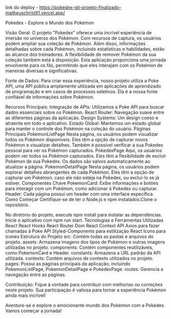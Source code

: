 link do deploy - https://pokedex-git-projeto-finalizado-matheuschrist91.vercel.app/

Pokedex - Explore o Mundo dos Pokémon

Visão Geral:
O projeto "Pokedex" oferece uma incrível experiência de imersão no universo dos Pokémon. Com recursos de captura, os usuários podem ampliar sua coleção de Pokémon. Além disso, informações detalhadas sobre cada Pokémon, incluindo estatísticas e habilidades, estão ao alcance dos treinadores. A flexibilidade de remover Pokémon da sua coleção também está à disposição. Esta aplicação proporciona uma jornada envolvente para os fãs, permitindo que eles interajam com os Pokémon de maneiras diversas e significativas.

Fonte de Dados:
Para criar essa experiência, nosso projeto utiliza a Poke API, uma API pública amplamente utilizada em aplicações de aprendizado de programação e em casos de processos seletivos. Ela é a nossa fonte confiável de informações sobre Pokémon.

Recursos Principais:
Integração de APIs: Utilizamos a Poke API para buscar dados essenciais sobre os Pokémon.
React Router: Navegação suave entre as diferentes páginas da aplicação.
Design Systems: Um design coeso e atraente em todo o aplicativo.
Estado Global: Mantemos um estado global para manter o controle dos Pokémon na coleção do usuário.
Páginas Principais
PokemonListPage
Nesta página, os usuários podem visualizar todos os Pokémon disponíveis.
Eles têm a opção de capturar novos Pokémon e visualizar detalhes.
Também é possível verificar a sua Pokedex pessoal para ver os Pokémon capturados.
PokedexPage
Aqui, os usuários podem ver todos os Pokémon capturados.
Eles têm a flexibilidade de excluir Pokémon de sua Pokedex.
Os dados são salvos automaticamente ao atualizar a página.
PokemonDetailPage
Nesta página, os usuários podem explorar detalhes abrangentes de cada Pokémon.
Eles têm a opção de capturar um Pokémon, caso ele não esteja na Pokedex, ou excluí-lo se já estiver.
Componentes Chave
PokemonCard: Exibe informações e botões para interagir com um Pokémon, como adicionar à Pokedex ou capturar.
Header: Cada página possui um header com uma interface específica.
Como Começar
Certifique-se de ter o Node.js e npm instalados.Clone o repositório.

No diretório do projeto, execute npm install para instalar as dependências.
Inicie o aplicativo com npm run start.
Tecnologias e Ferramentas Utilizadas
React
React Hooks
React Router Dom
React Context API
Axios para fazer chamadas à Poke API
Styled-Components para estilização
React Icons para ícones
Estrutura do Projeto
src: Contém todas as pastas e arquivos do projeto.
assets: Armazena imagens dos tipos de Pokémon e outras imagens utilizadas no projeto.
components: Contém componentes reutilizáveis, como PokemonCard e Header.
constants: Armazena a URL padrão da API utilizada.
contexts: Contém arquivos de contexto utilizados no projeto.
pages: Possui as páginas principais da aplicação, incluindo PokemonListPage, PokemonDetailPage e PokedexPage.
routes: Gerencia a navegação entre as páginas.

Contribuição:
Fique à vontade para contribuir com melhorias ou correções neste projeto. Sua participação é valiosa para tornar a experiência Pokémon ainda mais incrível!

Aventure-se e explore o emocionante mundo dos Pokémon com a Pokedex. Vamos começar a jornada!
